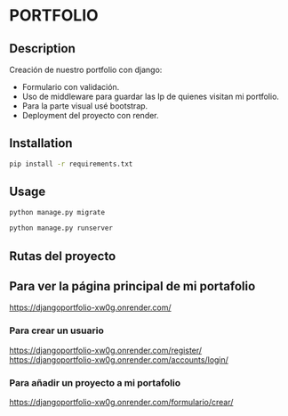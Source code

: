 # PORTFOLIO

## Description

Creación de nuestro portfolio con django:
- Formulario con validación.
- Uso de middleware para guardar las Ip de quienes visitan mi portfolio.
- Para la parte visual usé bootstrap.
- Deployment del proyecto con render.

## Installation

```bash
pip install -r requirements.txt
```

## Usage

```bash
python manage.py migrate

python manage.py runserver
```

## Rutas del proyecto

## Para ver la página principal de mi portafolio

https://djangoportfolio-xw0g.onrender.com/

### Para crear un usuario

https://djangoportfolio-xw0g.onrender.com/register/
https://djangoportfolio-xw0g.onrender.com/accounts/login/

### Para añadir un proyecto a mi portafolio

https://djangoportfolio-xw0g.onrender.com/formulario/crear/